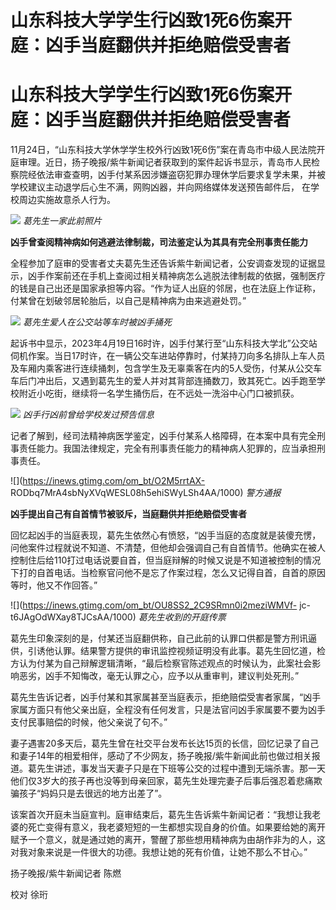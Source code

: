 # 山东科技大学学生行凶致1死6伤案开庭：凶手当庭翻供并拒绝赔偿受害者

# 山东科技大学学生行凶致1死6伤案开庭：凶手当庭翻供并拒绝赔偿受害者

11月24日，“山东科技大学休学学生校外行凶致1死6伤”案在青岛市中级人民法院开庭审理。近日，扬子晚报/紫牛新闻记者获取到的案件起诉书显示，青岛市人民检察院经依法审查查明，凶手付某系因涉嫌盗窃犯罪办理休学后要求复学未果，并被学校建议主动退学后心生不满，网购凶器，并向网络媒体发送预告邮件后，
在学校周边实施故意杀人行为。

![](https://inews.gtimg.com/om_bt/Osjp0meHWBfqdW1hPhzthReIV49dBg23qRG_4CAsCYVmkAA/1000)
_葛先生一家此前照片_

**凶手曾查阅精神病如何逃避法律制裁，司法鉴定认为其具有完全刑事责任能力**

全程参加了庭审的受害者丈夫葛先生还告诉紫牛新闻记者，公安调查发现的证据显示，凶手作案前还在手机上查阅过相关精神病怎么逃脱法律制裁的依据，强制医疗的钱是自己出还是国家承担等内容。“作为证人出庭的邻居，也在法庭上作证称，付某曾在划破邻居轮胎后，以自己是精神病为由来逃避处罚。”

![](https://inews.gtimg.com/om_bt/O3hvm2UfWY4KmzUt59PpzpsmOQfzk8MZHNPVrvPx6_FWAAA/1000)
_葛先生爱人在公交站等车时被凶手捅死_

起诉书中显示，2023年4月19日16时许，凶手付某行至“山东科技大学北”公交站伺机作案。当日17时许，在一辆公交车进站停靠时，付某持刀向多名排队上车人员及车厢内乘客进行连续捅刺，包含学生及无辜乘客在内的5人受伤，付某从公交车车后门冲出后，又遇到葛先生的爱人并对其背部连捅数刀，致其死亡。凶手跑至学校附近小吃街，继续将一名学生捅伤后，在不远处一洗浴中心门口被抓获。

![](https://inews.gtimg.com/om_bt/OZBQ9yo407mhD47-Fr36NFFmgvdh8QsngOL8CHtpdbDv4AA/1000)
_凶手行凶前曾给学校发过预告信息_

记者了解到，经司法精神病医学鉴定，凶手付某系人格障碍，在本案中具有完全刑事责任能力。我国法律规定，完全有刑事责任能力的精神病人犯罪的，应当承担刑事责任。

![](https://inews.gtimg.com/om_bt/O2M5rrtAX-
RODbq7MrA4sbNyXVqWESL08h5ehiSWyLSh4AA/1000) _警方通报_

**凶手提出自己有自首情节被驳斥，当庭翻供并拒绝赔偿受害者**

回忆起凶手的当庭表现，葛先生依然心有愤怒，“凶手当庭的态度就是装傻充愣，问他案件过程就说不知道、不清楚，但他却会强调自己有自首情节。他确实在被人控制住后给110打过电话说要自首，但当庭辩解的时候又说是不知道被控制的情况下打的自首电话。当检察官问他不是忘了作案过程，怎么又记得自首，自首的原因等时，他又不作回答。”

![](https://inews.gtimg.com/om_bt/OU8SS2_2C9SRmn0i2meziWMVf-
jc-t6JAgOdWXay8TJCsAA/1000) _葛先生收到的开庭传票_

葛先生印象深刻的是，付某还当庭翻供称，自己此前的认罪口供都是警方刑讯逼供，引诱他认罪。结果警方提供的审讯监控视频证明没有此事。葛先生回忆道，检方认为付某为自己辩解逻辑清晰，“最后检察官陈述观点的时候认为，此案社会影响恶劣，凶手不知悔改，毫无认罪之心，应予以从重审判，建议判处死刑。”

葛先生告诉记者，凶手付某和其家属甚至当庭表示，拒绝赔偿受害者家属，“凶手家属方面只有他父亲出庭，全程没有任何发言，只是法官问凶手家属要不要为凶手支付民事赔偿的时候，他父亲说了句不。”

妻子遇害20多天后，葛先生曾在社交平台发布长达15页的长信，回忆记录了自己和妻子14年的相爱相伴，感动了不少网友，扬子晚报/紫牛新闻此前也做过相关报道。葛先生讲述，事发当天妻子只是在下班等公交的过程中遭到无端杀害。那一天他们仅3岁大的孩子再也没等到母亲回家，葛先生处理完妻子后事后强忍着悲痛欺骗孩子“妈妈只是去很远的地方出差了”。

该案首次开庭未当庭宣判。庭审结束后，葛先生告诉紫牛新闻记者：“我想让我老婆的死亡变得有意义，我老婆短短的一生都想实现自身的价值。如果要给她的离开赋予一个意义，就是通过她的离开，警醒了那些想用精神病为由胡作非为的人，这对我对象来说是一件很大的功德。我想让她的死有价值，让她不那么不甘心。”

扬子晚报/紫牛新闻记者 陈燃

校对 徐珩

